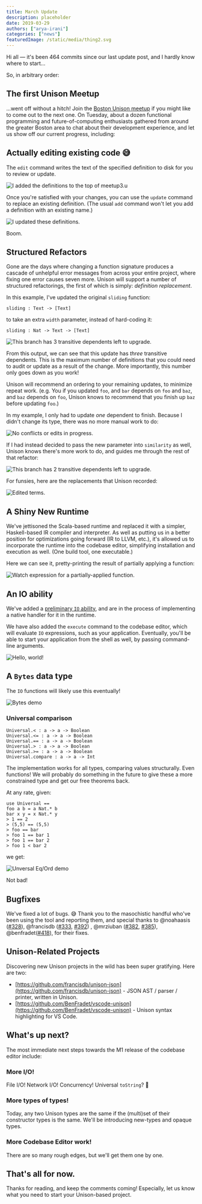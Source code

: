 ```yaml
---
title: March Update
description: placeholder
date: 2019-03-29
authors: ["arya-irani"]
categories: ["news"]
featuredImage: /static/media/thing2.svg
---
```

Hi all — it's been 464 commits since our last update post, and I hardly know where to start...

So, in arbitrary order:

## The first Unison Meetup

...went off without a hitch! Join the [Boston Unison meetup](https://www.meetup.com/Boston-Unison/) if you might like to come out to the next one. On Tuesday, about a dozen functional programming and future-of-computing enthusiasts gathered from around the greater Boston area to chat about their development experience, and let us show off our current progress, including:

## Actually editing existing code 😅

The `edit` command writes the text of the specified definition to disk for you to review or update.

![I added the definitions to the top of meetup3.u](./55251341-8fac5880-520d-11e9-9d74-9a6661e5f0bf.png)

Once you're satisfied with your changes, you can use the `update` command to replace an existing definition. (The usual `add` command won't let you add a definition with an existing name.)

![I updated these definitions.](./55251578-2c6ef600-520e-11e9-81a4-4f09b40179d0.png)

Boom.

## Structured Refactors

Gone are the days where changing a function signature produces a cascade of unhelpful error messages from across your entire project, where fixing one error causes seven more. Unison will support a number of structured refactorings, the first of which is simply: _definition replacement_.

In this example, I've updated the original `sliding` function:

```unison
sliding : Text -> [Text]
```

to take an extra `width` parameter, instead of hard-coding it:

```unison
sliding : Nat -> Text -> [Text]
```

![This branch has 3 transitive dependents left to upgrade.](./55250484-815d3d00-520b-11e9-9557-ef5d01eed85b.png)

From this output, we can see that this update has _three_ transitive dependents. This is the maximum number of definitions that you could need to audit or update as a result of the change. More importantly, this number only goes down as you work!

Unison will recommend an ordering to your remaining updates, to minimize repeat work. (e.g. You if you updated `foo`, and `bar` depends on `foo` and `baz`, and `baz` depends on `foo`, Unison knows to recommend that you finish up `baz` before updating `foo`.)

In my example, I only had to update _one_ dependent to finish. Because I didn't change its type, there was no more manual work to do:

![No conflicts or edits in progress.](./55250768-355ec800-520c-11e9-8236-f82dfea8559a.png)

If I had instead decided to pass the new parameter into `similarity` as well, Unison knows there's more work to do, and guides me through the rest of that refactor:

![This branch has 2 transitive dependents left to upgrade.](./55251059-dea5be00-520c-11e9-9cfb-b6a26c429865.png)

For funsies, here are the replacements that Unison recorded:

![Edited terms.](./55251163-17de2e00-520d-11e9-8809-4f5993b57657.png)

## A Shiny New Runtime

We've jettisoned the Scala-based runtime and replaced it with a simpler, Haskell-based IR compiler and interpreter. As well as putting us in a better position for optimizations going forward (IR to LLVM, etc.), it's allowed us to incorporate the runtime into the codebase editor, simplifying installation and execution as well. (One build tool, one executable.)

Here we can see it, pretty-printing the result of partially applying a function:

![Watch expression for a partially-applied function.](./55251780-92f41400-520e-11e9-86db-e092c6847f63.png)

## An IO ability

We've added a [preliminary `IO` ability](https://github.com/unisonweb/unison/blob/ed69a95128440f7976014d2826a0e0872662ba43/parser-typechecker/src/Unison/Runtime/IOSource.hs#L194-L281), and are in the process of implementing a native handler for it in the runtime.

We have also added the `execute` command to the codebase editor, which will evaluate `IO` expressions, such as your application. Eventually, you'll be able to start your application from the shell as well, by passing command-line arguments.

![Hello, world!](./55258190-63013c80-521f-11e9-8853-ca10aaa8bd05.png)

## A `Bytes` data type

The `IO` functions will likely use this eventually!

![Bytes demo](./54630653-b968c100-4a50-11e9-9200-2a96e6ff6a03.png)

### Universal comparison

```unison
Universal.< : a -> a -> Boolean
Universal.<= : a -> a -> Boolean
Universal.== : a -> a -> Boolean
Universal.> : a -> a -> Boolean
Universal.>= : a -> a -> Boolean
Universal.compare : a -> a -> Int
```

The implementation works for all types, comparing values structurally. Even functions! We will probably do something in the future to give these a more constrained type and get our free theorems back.

At any rate, given:

```unison
use Universal ==
foo a b = a Nat.* b
bar x y = x Nat.* y
> 1 == 2
> (5,5) == (5,5)
> foo == bar
> foo 1 == bar 1
> foo 1 == bar 2
> foo 1 < bar 2
```

we get:

![Unversal Eq/Ord demo](./55260307-4536d600-5225-11e9-818f-03d0876ae230.png)

Not bad!

## Bugfixes

We've fixed a lot of bugs. 😅 Thank you to the masochistic handful who've been using the tool and reporting them, and special thanks to @noahaasis ([#328](https://github.com/unisonweb/unison/pull/328)), @francisdb ([#333](https://github.com/unisonweb/unison/pull/333), [#392](https://github.com/unisonweb/unison/pull/392)) , @mrziuban ([#382](https://github.com/unisonweb/unison/pull/382), [#385](https://github.com/unisonweb/unison/pull/385)), @benfradet([#418](https://github.com/unisonweb/unison/pull/418)), for their fixes.

## Unison-Related Projects

Discovering new Unison projects in the wild has been super gratifying. Here are two:

* [https://github.com/francisdb/unison-json](https://github.com/francisdb/unison-json) - JSON AST / parser / printer, written in Unison.
* [https://github.com/BenFradet/vscode-unison](https://github.com/BenFradet/vscode-unison) - Unison syntax highlighting for VS Code.

## What's up next?

The most immediate next steps towards the M1 release of the codebase editor include:

### More I/O!

File I/O! Network I/O! Concurrency! Universal `toString`? 🤔

### More types of types!

Today, any two Unison types are the same if the (multi)set of their constructor types is the same. We'll be introducing new-types and opaque types.

### More Codebase Editor work!

There are so many rough edges, but we'll get them one by one.

## That's all for now.

Thanks for reading, and keep the comments coming! Especially, let us know what you need to start your Unison-based project.
